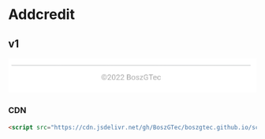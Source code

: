# Addcredit 

## v1
![](https://github.com/BoszGTec/boszgtec.github.io/raw/main/script/SmartSelect_20220527-232252_Opera.jpg)
### CDN
```html
<script src="https://cdn.jsdelivr.net/gh/BoszGTec/boszgtec.github.io/script/addcredit_1.js" ></script>
```
